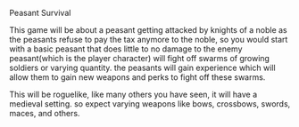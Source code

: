 Peasant Survival

This game will be about a peasant getting attacked by knights of a noble as the peasants refuse to pay the tax anymore to the noble, so you would start with a basic peasant that does little to no damage to the enemy peasant(which is the player character) will fight off swarms of growing soldiers or varying quantity. the peasants will gain experience which will allow them to gain new weapons and perks to fight off these swarms.

This will be roguelike, like many others you have seen, it will have a medieval setting. so expect varying weapons like bows, crossbows, swords, maces, and others.
